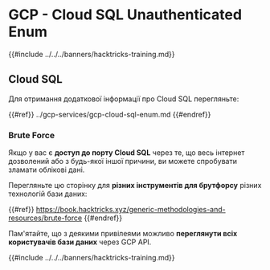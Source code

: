 # GCP - Cloud SQL Unauthenticated Enum

{{#include ../../../banners/hacktricks-training.md}}

## Cloud SQL

Для отримання додаткової інформації про Cloud SQL перегляньте:

{{#ref}}
../gcp-services/gcp-cloud-sql-enum.md
{{#endref}}

### Brute Force

Якщо у вас є **доступ до порту Cloud SQL** через те, що весь інтернет дозволений або з будь-якої іншої причини, ви можете спробувати зламати облікові дані.

Перегляньте цю сторінку для **різних інструментів для брутфорсу** різних технологій бази даних:

{{#ref}}
https://book.hacktricks.xyz/generic-methodologies-and-resources/brute-force
{{#endref}}

Пам'ятайте, що з деякими привілеями можливо **переглянути всіх користувачів бази даних** через GCP API.

{{#include ../../../banners/hacktricks-training.md}}
